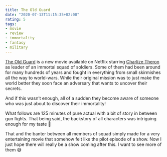 ```yaml
---
title: The Old Guard
date: "2020-07-13T11:15:35+02:00"
rating: 5
tags:
- movie
- review
- immortality
- fantasy
- military
---
```


[The Old Guard](https://en.wikipedia.org/wiki/The_Old_Guard_(2020_film)) is a new movie available on Netflix starring [Charlize Theron](https://en.wikipedia.org/wiki/Charlize_Theron) as leader of an immortal squad of soldiers. Some of them had been around for many hundreds of years and fought in everything from small skirmishes all the way to world-wars. While their original mission was to just make the world better they soon face an adversary that wants to uncover their secrets. 

And if this wasn’t enough, all of a sudden they become aware of someone who was just about to discover their immortality!

What follows are 125 minutes of pure actual with a bit of story in between gun fights. That being said, the backstory of all characters was intriguing enough for my taste 🙂

That and the banter between all members of squad simply made for a very entertaining movie that somehow felt like the pilot episode of a show. Now I just hope there will really be a show coming after this. I want to see more of them 😅 
